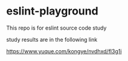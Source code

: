 # eslint-playground

This repo is for eslint source code study

study results are in the following link

https://www.yuque.com/kongye/nvdhxd/fl3g1i
